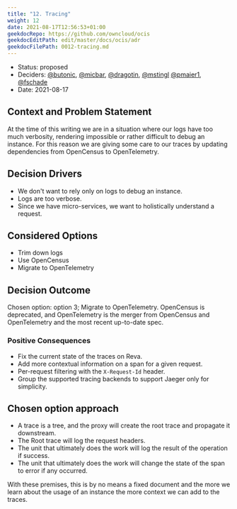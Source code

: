 ```yaml
---
title: "12. Tracing"
weight: 12
date: 2021-08-17T12:56:53+01:00
geekdocRepo: https://github.com/owncloud/ocis
geekdocEditPath: edit/master/docs/ocis/adr
geekdocFilePath: 0012-tracing.md
---
```


* Status: proposed
* Deciders: [@butonic](https://github.com/butonic), [@micbar](https://github.com/micbar), [@dragotin](https://github.com/dragotin), [@mstingl](https://github.com/mstingl) [@pmaier1](https://github.com/pmaier1), [@fschade](https://github.com/fschade)
* Date: 2021-08-17

## Context and Problem Statement

At the time of this writing we are in a situation where our logs have too much verbosity, rendering impossible or rather difficult to debug an instance. For this reason we are giving some care to our traces by updating dependencies from OpenCensus to OpenTelemetry.

## Decision Drivers

- We don't want to rely only on logs to debug an instance.
- Logs are too verbose.
- Since we have micro-services, we want to holistically understand a request.

## Considered Options

- Trim down logs
- Use OpenCensus
- Migrate to OpenTelemetry

## Decision Outcome

Chosen option: option 3; Migrate to OpenTelemetry. OpenCensus is deprecated, and OpenTelemetry is the merger from OpenCensus and OpenTelemetry and the most recent up-to-date spec.

### Positive Consequences

- Fix the current state of the traces on Reva.
- Add more contextual information on a span for a given request.
- Per-request filtering with the `X-Request-Id` header.
- Group the supported tracing backends to support Jaeger only for simplicity.

## Chosen option approach

- A trace is a tree, and the proxy will create the root trace and propagate it downstream.
- The Root trace will log the request headers.
- The unit that ultimately does the work will log the result of the operation if success.
- The unit that ultimately does the work will change the state of the span to error if any occurred.


With these premises, this is by no means a fixed document and the more we learn about the usage of an instance the more context we can add to the traces.
